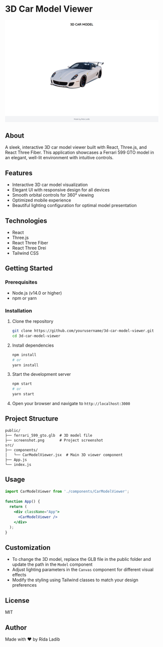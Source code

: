 # 3D Car Model Viewer

![3D Car Model Viewer](./public/screenshot.png)

## About

A sleek, interactive 3D car model viewer built with React, Three.js, and React Three Fiber. This application showcases a Ferrari 599 GTO model in an elegant, well-lit environment with intuitive controls.

## Features

- Interactive 3D car model visualization
- Elegant UI with responsive design for all devices
- Smooth orbital controls for 360° viewing
- Optimized mobile experience
- Beautiful lighting configuration for optimal model presentation

## Technologies

- React
- Three.js
- React Three Fiber
- React Three Drei
- Tailwind CSS

## Getting Started

### Prerequisites

- Node.js (v14.0 or higher)
- npm or yarn

### Installation

1. Clone the repository
   ```bash
   git clone https://github.com/yourusername/3d-car-model-viewer.git
   cd 3d-car-model-viewer
   ```

2. Install dependencies
   ```bash
   npm install
   # or
   yarn install
   ```

3. Start the development server
   ```bash
   npm start
   # or
   yarn start
   ```

4. Open your browser and navigate to `http://localhost:3000`

## Project Structure

```
public/
├── ferrari_599_gto.glb  # 3D model file
├── screenshot.png       # Project screenshot
src/
├── components/
│   └── CarModelViewer.jsx  # Main 3D viewer component
├── App.js
└── index.js
```

## Usage

```jsx
import CarModelViewer from './components/CarModelViewer';

function App() {
  return (
    <div className="App">
      <CarModelViewer />
    </div>
  );
}
```

## Customization

- To change the 3D model, replace the GLB file in the public folder and update the path in the `Model` component
- Adjust lighting parameters in the `Canvas` component for different visual effects
- Modify the styling using Tailwind classes to match your design preferences

## License

MIT

## Author

Made with ❤️ by Rida Ladib
